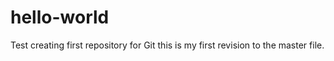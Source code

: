 # hello-world
Test creating first repository for Git 
this is my first revision to the master file.
